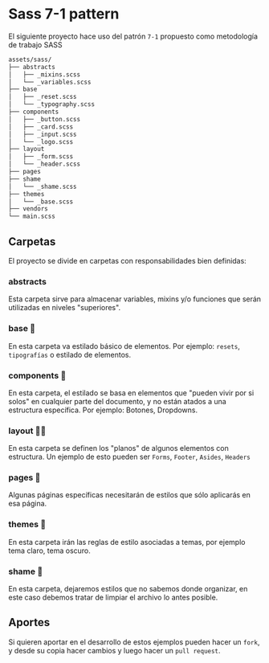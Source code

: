 # Sass 7-1 pattern

El siguiente proyecto hace uso del patrón `7-1` propuesto como metodología de trabajo SASS

```bash
assets/sass/
├── abstracts
│   ├── _mixins.scss
│   └── _variables.scss
├── base
│   ├── _reset.scss
│   └── _typography.scss
├── components
│   ├── _button.scss
│   ├── _card.scss
│   ├── _input.scss
│   └── _logo.scss
├── layout
│   ├── _form.scss
│   └── _header.scss
├── pages
├── shame
│   └── _shame.scss
├── themes
│   └── _base.scss
├── vendors
└── main.scss

```

## Carpetas

El proyecto se divide en carpetas con responsabilidades bien definidas:

### abstracts

Esta carpeta sirve para almacenar variables, mixins y/o funciones que serán utilizadas en niveles "superiores".

### base 🌱

En esta carpeta va estilado básico de elementos. Por ejemplo: `resets`, `tipografías` o estilado de elementos.

### components 🚀

En esta carpeta, el estilado se basa en elementos que "pueden vivir por si solos" en cualquier parte del documento, y no están atados a una estructura específica. Por ejemplo: Botones, Dropdowns.

### layout 📏📐

En esta carpeta se definen los "planos" de algunos elementos con estructura. Un ejemplo de esto pueden ser `Forms`, `Footer`, `Asides`, `Headers`

### pages 📖

Algunas páginas específicas necesitarán de estilos que sólo aplicarás en esa página.

### themes 🎨

En esta carpeta irán las reglas de estilo asociadas a temas, por ejemplo tema claro, tema oscuro.

### shame 😬

En esta carpeta, dejaremos estilos que no sabemos donde organizar, en este caso debemos tratar de limpiar el archivo lo antes posible.

## Aportes

Si quieren aportar en el desarrollo de estos ejemplos pueden hacer un `fork`, y desde su copia hacer cambios y luego hacer un `pull request`.
